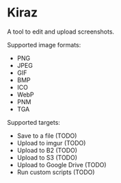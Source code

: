 # Kiraz

A tool to edit and upload screenshots.

Supported image formats:
- PNG
- JPEG
- GIF
- BMP
- ICO
- WebP
- PNM
- TGA

Supported targets:
- Save to a file (TODO)
- Upload to imgur (TODO)
- Upload to B2 (TODO)
- Upload to S3 (TODO)
- Upload to Google Drive (TODO)
- Run custom scripts (TODO)
